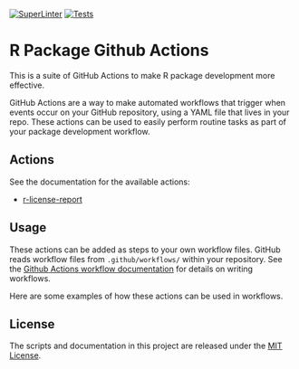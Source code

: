 [![SuperLinter](https://github.com/insightsengineering/github-actions/actions/workflows/lint.yaml/badge.svg)](https://github.com/insightsengineering/github-actions/actions/workflows/lint.yaml)
[![Tests](https://github.com/insightsengineering/github-actions/actions/workflows/test-license-report.yaml/badge.svg)](https://github.com/insightsengineering/github-actions/actions/workflows/test-license-report.yaml)

# R Package Github Actions

This is a suite of GitHub Actions to make R package development more effective.

GitHub Actions are a way to make automated workflows that trigger when events occur on your GitHub repository, using a YAML file that lives in your repo. These actions can be used to easily perform routine tasks as part of your package development workflow.

## Actions

See the documentation for the available actions:

* [r-license-report](r-license-report)

## Usage

These actions can be added as steps to your own workflow files. GitHub reads workflow files from `.github/workflows/` within your repository. See the [Github Actions workflow documentation](https://docs.github.com/en/actions/learn-github-actions#about-workflows) for details on writing workflows.

Here are some examples of how these actions can be used in workflows.

## License

The scripts and documentation in this project are released under the [MIT License](LICENSE).
